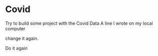 # Covid
Try to build some project with the Covid Data
A line I wrote on my local computer  

change it again.

Do it again